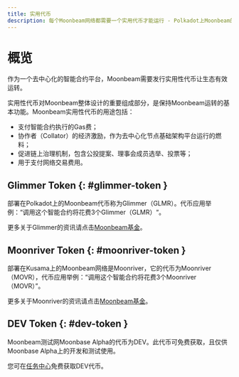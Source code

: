 ```yaml
---
title: 实用代币
description: 每个Moonbeam网络都需要一个实用代币才能运行 - Polkadot上Moonbeam的Glimmer(GLMR)和Kusama上Moonriver的Moonriver(MVR)。
---
```


# 概览

作为一个去中心化的智能合约平台，Moonbeam需要发行实用性代币让生态有效运转。

实用性代币对Moonbeam整体设计的重要组成部分，是保持Moonbeam运转的基本功能。Moonbeam实用性代币的用途包括：

 - 支付智能合约执行的Gas费；
 - 协作者（Collator）的经济激励，作为去中心化节点基础架构平台运行的燃料；
 - 促进链上治理机制，包含公投提案、理事会成员选举、投票等；
 - 用于支付网络交易费用。

## Glimmer Token {: #glimmer-token } 

部署在Polkadot上的Moonbeam代币称为Glimmer（GLMR）。代币应用举例：“调用这个智能合约将花费3个Glimmer（GLMR）“。

更多关于Glimmer的资讯请点击[Moonbeam基金](https://moonbeam.network/networks/moonbeam/glimmer-token/)。

## Moonriver Token {: #moonriver-token } 

部署在Kusama上的Moonbeam网络是Moonriver，它的代币为Moonriver（MOVR），代币应用举例：“调用这个智能合约将花费3个Moonriver（MOVR）”。

更多关于Moonriver的资讯请点击[Moonbeam基金](https://moonbeam.network/networks/moonriver/river-token/)。

## DEV Token {: #dev-token } 

Moonbeam测试网Moonbase Alpha的代币为DEV。此代币可免费获取，且仅供Moonbase Alpha上的开发和测试使用。

您可在[任务中心](/getting-started/moonbase/faucet/)免费获取DEV代币。
